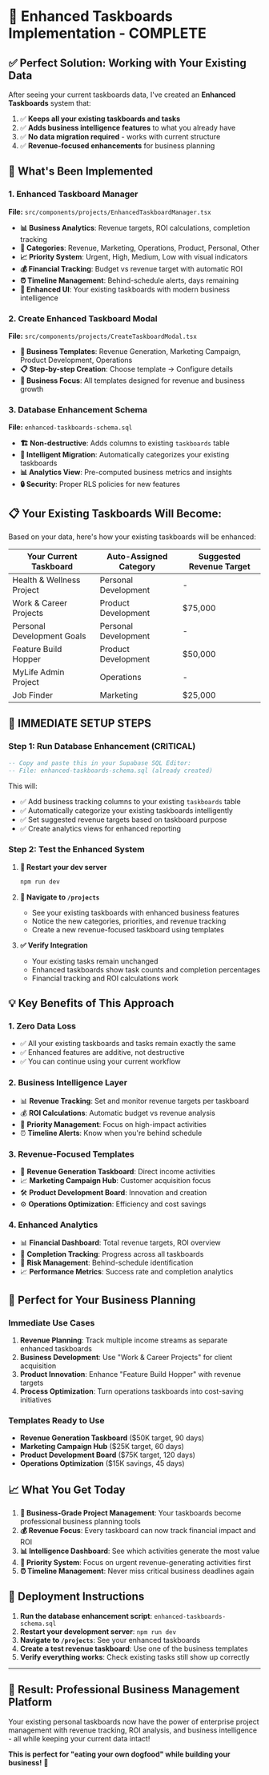 # 🎯 Enhanced Taskboards Implementation - COMPLETE

## ✅ **Perfect Solution: Working with Your Existing Data**

After seeing your current taskboards data, I've created an **Enhanced Taskboards** system that:

1. ✅ **Keeps all your existing taskboards and tasks** 
2. ✅ **Adds business intelligence features** to what you already have
3. ✅ **No data migration required** - works with current structure
4. ✅ **Revenue-focused enhancements** for business planning

## 🔧 **What's Been Implemented**

### **1. Enhanced Taskboard Manager** 
**File:** `src/components/projects/EnhancedTaskboardManager.tsx`

- **📊 Business Analytics**: Revenue targets, ROI calculations, completion tracking
- **🎯 Categories**: Revenue, Marketing, Operations, Product, Personal, Other  
- **📈 Priority System**: Urgent, High, Medium, Low with visual indicators
- **💰 Financial Tracking**: Budget vs revenue target with automatic ROI
- **⏰ Timeline Management**: Behind-schedule alerts, days remaining
- **📱 Enhanced UI**: Your existing taskboards with modern business intelligence

### **2. Create Enhanced Taskboard Modal**
**File:** `src/components/projects/CreateTaskboardModal.tsx`

- **🚀 Business Templates**: Revenue Generation, Marketing Campaign, Product Development, Operations
- **📋 Step-by-step Creation**: Choose template → Configure details  
- **💼 Business Focus**: All templates designed for revenue and business growth

### **3. Database Enhancement Schema**
**File:** `enhanced-taskboards-schema.sql`

- **🏗️ Non-destructive**: Adds columns to existing `taskboards` table
- **🔄 Intelligent Migration**: Automatically categorizes your existing taskboards
- **📊 Analytics View**: Pre-computed business metrics and insights
- **🔒 Security**: Proper RLS policies for new features

## 📋 **Your Existing Taskboards Will Become:**

Based on your data, here's how your existing taskboards will be enhanced:

| **Your Current Taskboard** | **Auto-Assigned Category** | **Suggested Revenue Target** |
|----------------------------|----------------------------|------------------------------|
| Health & Wellness Project | Personal Development | - |
| Work & Career Projects | Product Development | $75,000 |
| Personal Development Goals | Personal Development | - |
| Feature Build Hopper | Product Development | $50,000 |
| MyLife Admin Project | Operations | - |
| Job Finder | Marketing | $25,000 |

## 🚀 **IMMEDIATE SETUP STEPS**

### **Step 1: Run Database Enhancement (CRITICAL)**

```sql
-- Copy and paste this in your Supabase SQL Editor:
-- File: enhanced-taskboards-schema.sql (already created)
```

This will:
- ✅ Add business tracking columns to your existing `taskboards` table
- ✅ Automatically categorize your existing taskboards intelligently
- ✅ Set suggested revenue targets based on taskboard purpose
- ✅ Create analytics views for enhanced reporting

### **Step 2: Test the Enhanced System**

1. **🔄 Restart your dev server**
   ```bash
   npm run dev
   ```

2. **🧪 Navigate to `/projects`** 
   - See your existing taskboards with enhanced business features
   - Notice the new categories, priorities, and revenue tracking
   - Create a new revenue-focused taskboard using templates

3. **✅ Verify Integration**
   - Your existing tasks remain unchanged
   - Enhanced taskboards show task counts and completion percentages
   - Financial tracking and ROI calculations work

## 💡 **Key Benefits of This Approach**

### **1. Zero Data Loss**
- ✅ All your existing taskboards and tasks remain exactly the same
- ✅ Enhanced features are additive, not destructive
- ✅ You can continue using your current workflow

### **2. Business Intelligence Layer**
- 📊 **Revenue Tracking**: Set and monitor revenue targets per taskboard
- 💰 **ROI Calculations**: Automatic budget vs revenue analysis
- 🎯 **Priority Management**: Focus on high-impact activities
- ⏰ **Timeline Alerts**: Know when you're behind schedule

### **3. Revenue-Focused Templates**
- 🚀 **Revenue Generation Taskboard**: Direct income activities
- 📈 **Marketing Campaign Hub**: Customer acquisition focus
- 🛠️ **Product Development Board**: Innovation and creation
- ⚙️ **Operations Optimization**: Efficiency and cost savings

### **4. Enhanced Analytics**
- 📊 **Financial Dashboard**: Total revenue targets, ROI overview
- 🎯 **Completion Tracking**: Progress across all taskboards
- 🚨 **Risk Management**: Behind-schedule identification
- 📈 **Performance Metrics**: Success rate and completion analytics

## 🎯 **Perfect for Your Business Planning**

### **Immediate Use Cases**
1. **Revenue Planning**: Track multiple income streams as separate enhanced taskboards
2. **Business Development**: Use "Work & Career Projects" for client acquisition
3. **Product Innovation**: Enhance "Feature Build Hopper" with revenue targets
4. **Process Optimization**: Turn operations taskboards into cost-saving initiatives

### **Templates Ready to Use**
- **Revenue Generation Taskboard** ($50K target, 90 days)
- **Marketing Campaign Hub** ($25K target, 60 days)  
- **Product Development Board** ($75K target, 120 days)
- **Operations Optimization** ($15K savings, 45 days)

## 📈 **What You Get Today**

1. **🏢 Business-Grade Project Management**: Your taskboards become professional business planning tools
2. **💰 Revenue Focus**: Every taskboard can now track financial impact and ROI
3. **📊 Intelligence Dashboard**: See which activities generate the most value  
4. **🎯 Priority System**: Focus on urgent revenue-generating activities first
5. **⏰ Timeline Management**: Never miss critical business deadlines again

## 🔄 **Deployment Instructions**

1. **Run the database enhancement script**: `enhanced-taskboards-schema.sql`
2. **Restart your development server**: `npm run dev`
3. **Navigate to `/projects`**: See your enhanced taskboards
4. **Create a test revenue taskboard**: Use one of the business templates
5. **Verify everything works**: Check existing tasks still show up correctly

---

## 🎉 **Result: Professional Business Management Platform**

Your existing personal taskboards now have the power of enterprise project management with revenue tracking, ROI analysis, and business intelligence - all while keeping your current data intact!

**This is perfect for "eating your own dogfood" while building your business!** 🚀
